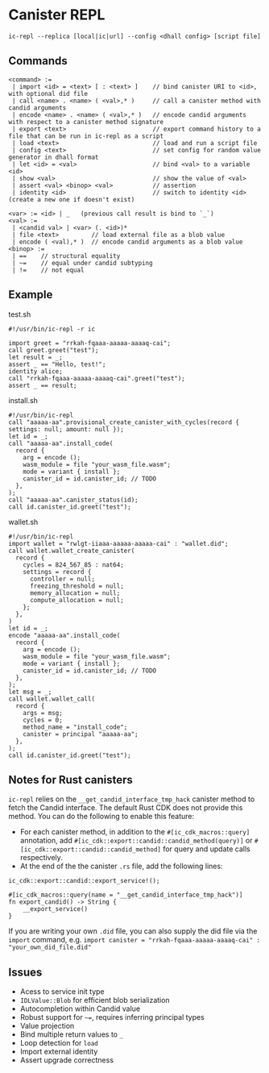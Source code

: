 # Canister REPL

```
ic-repl --replica [local|ic|url] --config <dhall config> [script file]
```

## Commands

```
<command> := 
 | import <id> = <text> [ : <text> ]    // bind canister URI to <id>, with optional did file
 | call <name> . <name> ( <val>,* )     // call a canister method with candid arguments
 | encode <name> . <name> ( <val>,* )   // encode candid arguments with respect to a canister method signature
 | export <text>                        // export command history to a file that can be run in ic-repl as a script
 | load <text>                          // load and run a script file
 | config <text>                        // set config for random value generator in dhall format
 | let <id> = <val>                     // bind <val> to a variable <id>
 | show <val>                           // show the value of <val>
 | assert <val> <binop> <val>           // assertion
 | identity <id>                        // switch to identity <id> (create a new one if doesn't exist)

<var> := <id> | _   (previous call result is bind to `_`)
<val> := 
 | <candid val> | <var> (. <id>)* 
 | file <text>         // load external file as a blob value
 | encode ( <val),* )  // encode candid arguments as a blob value
<binop> := 
 | ==    // structural equality
 | ~=    // equal under candid subtyping
 | !=    // not equal
```

## Example

test.sh
```
#!/usr/bin/ic-repl -r ic

import greet = "rrkah-fqaaa-aaaaa-aaaaq-cai";
call greet.greet("test");
let result = _;
assert _ == "Hello, test!";
identity alice;
call "rrkah-fqaaa-aaaaa-aaaaq-cai".greet("test");
assert _ == result;
```

install.sh
```
#!/usr/bin/ic-repl
call "aaaaa-aa".provisional_create_canister_with_cycles(record { settings: null; amount: null });
let id = _;
call "aaaaa-aa".install_code(
  record {
    arg = encode ();
    wasm_module = file "your_wasm_file.wasm";
    mode = variant { install };
    canister_id = id.canister_id; // TODO
  },
);
call "aaaaa-aa".canister_status(id);
call id.canister_id.greet("test");
```

wallet.sh
```
#!/usr/bin/ic-repl
import wallet = "rwlgt-iiaaa-aaaaa-aaaaa-cai" : "wallet.did";
call wallet.wallet_create_canister(
  record {
    cycles = 824_567_85 : nat64;
    settings = record {
      controller = null;
      freezing_threshold = null;
      memory_allocation = null;
      compute_allocation = null;
    };
  },
)
let id = _;
encode "aaaaa-aa".install_code(
  record {
    arg = encode ();
    wasm_module = file "your_wasm_file.wasm";
    mode = variant { install };
    canister_id = id.canister_id; // TODO
  },
);
let msg = _;
call wallet.wallet_call(
  record {
    args = msg;
    cycles = 0;
    method_name = "install_code";
    canister = principal "aaaaa-aa";
  },
);
call id.canister_id.greet("test");
```

## Notes for Rust canisters

`ic-repl` relies on the `__get_candid_interface_tmp_hack` canister method to fetch the Candid interface. The default
Rust CDK does not provide this method. You can do the following to enable this feature:

* For each canister method, in addition to the `#[ic_cdk_macros::query]` annotation, add `#[ic_cdk::export::candid::candid_method(query)]` or `#[ic_cdk::export::candid::candid_method]` for query and update calls respectively.
* At the end of the the canister `.rs` file, add the following lines:
```
ic_cdk::export::candid::export_service!();

#[ic_cdk_macros::query(name = "__get_candid_interface_tmp_hack")]
fn export_candid() -> String {
    __export_service()
}
```

If you are writing your own `.did` file, you can also supply the did file via the `import` command, e.g. `import canister = "rrkah-fqaaa-aaaaa-aaaaq-cai" : "your_own_did_file.did"`

## Issues

* Acess to service init type
* `IDLValue::Blob` for efficient blob serialization
* Autocompletion within Candid value
* Robust support for `~=`, requires inferring principal types
* Value projection
* Bind multiple return values to `_`
* Loop detection for `load`
* Import external identity
* Assert upgrade correctness
